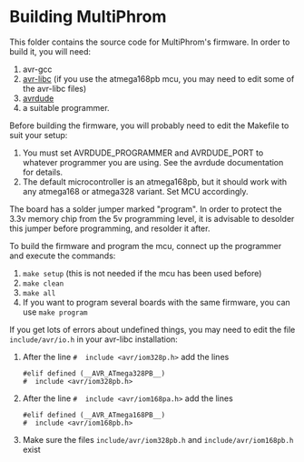 Building MultiPhrom
===================

This folder contains the source code for MultiPhrom's firmware. In order to build it, you will need:
1.  avr-gcc
2.  [avr-libc](https://github.com/avrdudes/avr-libc)   (if you use the atmega168pb mcu, you may need to edit some of the avr-libc files)
4.  [avrdude](https://github.com/avrdudes/avrdude)
5.  a suitable programmer.
   

Before building the firmware, you will probably need to edit the Makefile to suit your setup:
1.  You must set AVRDUDE_PROGRAMMER and AVRDUDE_PORT to whatever programmer you are using. See the avrdude documentation for details.
2.  The default microcontroller is an atmega168pb, but it should work with any atmega168 or atmega328 variant. Set MCU accordingly.

The board has a solder jumper marked "program". In order to protect the 3.3v memory chip from the 5v programming level, it is
advisable to desolder this jumper before programming, and resolder it after.

To build the firmware and program the mcu, connect up the programmer and execute the commands:
1.  `make setup`  (this is not needed if the mcu has been used before)
2.  `make clean`
3.  `make all`
4.  If you want to program several boards with the same firmware, you can use `make program`

If you get lots of errors about undefined things, you may need to edit the file `include/avr/io.h` in your avr-libc installation:
1.  After the line `#  include <avr/iom328p.h>` add the lines
     ```
    #elif defined (__AVR_ATmega328PB__)
    #  include <avr/iom328pb.h>
    ```
2.  After the line `#  include <avr/iom168pa.h>` add the lines
     ```
    #elif defined (__AVR_ATmega168PB__)
    #  include <avr/iom168pb.h>
    ```
3.  Make sure the files `include/avr/iom328pb.h` and `include/avr/iom168pb.h` exist
